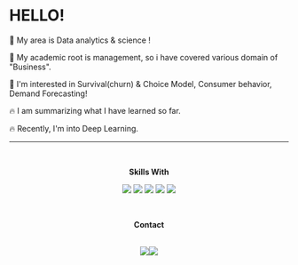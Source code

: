 
<!--
**Reign2121/Reign2121** is a ✨ _special_ ✨ repository because its `README.md` (this file) appears on your GitHub profile.

Here are some ideas to get you started:

- 🔭 I’m currently working on ...
- 🌱 I’m currently learning ...
- 👯 I’m looking to collaborate on ...
- 🤔 I’m looking for help with ...
- 💬 Ask me about ...
- 📫 How to reach me: ...
- 😄 Pronouns: ...
- ⚡ Fun fact: ...
-->
 HELLO!
 =============

🌱 My area is Data analytics & science !

🙋 My academic root is management, so i have covered various domain of "Business".

🙋 I'm interested in Survival(churn) & Choice Model, Consumer behavior, Demand Forecasting!

🔥 I am summarizing what I have learned so far.

🔥 Recently, I'm into Deep Learning.


________________________________________________________________________________________________________________
<br/>
<div align="center">
 
__Skills With__


<img src="https://img.shields.io/badge/Python-3776AB?style=for-the-badge&logo=Python&logoColor=white"/> <img src="https://img.shields.io/badge/R-276DC3?style=for-the-badge&logo=R&logoColor=white"/> <img src="https://img.shields.io/badge/sklearn-F7931E?style=for-the-badge&logo=scikit-learn&logoColor=white"/> <img src="https://img.shields.io/badge/TensorFlow-FF6F00?style=for-the-badge&logo=TensorFlow&logoColor=white"> <img src="https://img.shields.io/badge/mysql-4479A1?style=for-the-badge&logo=mysql&logoColor=white">

<br/>
 
__Contact__
 
 <br/> 
<img src="https://img.shields.io/badge/Tistory-000000?style=for-the-badge&logo=Tistory&logoColor=white&link=https://seollane22.tistory.com/"/><img src="https://img.shields.io/badge/Gmail-EA4335?style=for-the-badge&logo=Gmail&logoColor=white&link=mailto:seollane22@gmail.com"/>
<div/>
